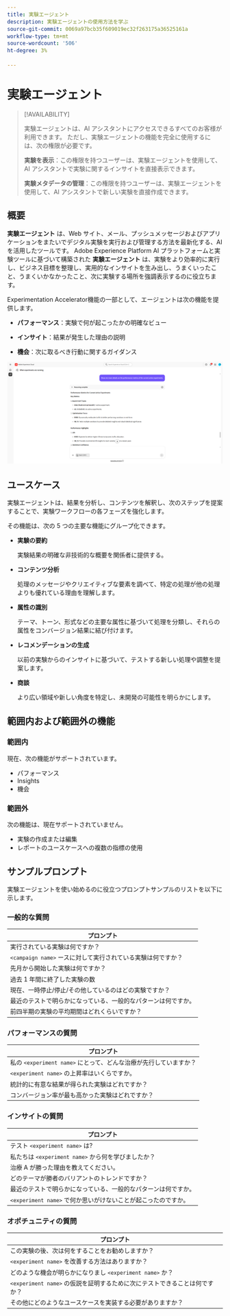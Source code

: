```yaml
---
title: 実験エージェント
description: 実験エージェントの使用方法を学ぶ
source-git-commit: 0069a97bcb35f609019ec32f263175a36525161a
workflow-type: tm+mt
source-wordcount: '506'
ht-degree: 3%

---
```


# 実験エージェント

>[!AVAILABILITY]
>
>実験エージェントは、AI アシスタントにアクセスできるすべてのお客様が利用できます。 ただし、実験エージェントの機能を完全に使用するには、次の権限が必要です。
>
>**実験を表示**：この権限を持つユーザーは、実験エージェントを使用して、AI アシスタントで実験に関するインサイトを直接表示できます。
>
>**実験メタデータの管理**：この権限を持つユーザーは、実験エージェントを使用して、AI アシスタントで新しい実験を直接作成できます。

## 概要

**実験エージェント** は、Web サイト、メール、プッシュメッセージおよびアプリケーションをまたいでデジタル実験を実行および管理する方法を最新化する、AI を活用したツールです。 Adobe Experience Platform AI プラットフォームと実験ツールに基づいて構築された **実験エージェント** は、実験をより効率的に実行し、ビジネス目標を整理し、実用的なインサイトを生み出し、うまくいったこと、うまくいかなかったこと、次に実験する場所を強調表示するのに役立ちます。

Experimentation Accelerator機能の一部として、エージェントは次の機能を提供します。

* **パフォーマンス**：実験で何が起こったかの明確なビュー

* **インサイト**：結果が発生した理由の説明

* **機会**：次に取るべき行動に関するガイダンス

![ 実験エージェントのサンプル ](./images/experiment/experiment-agent.png)

## ユースケース

実験エージェントは、結果を分析し、コンテンツを解釈し、次のステップを提案することで、実験ワークフローの各フェーズを強化します。

その機能は、次の 5 つの主要な機能にグループ化できます。

* **実験の要約**

  実験結果の明確な非技術的な概要を関係者に提供する。

* **コンテンツ分析**

  処理のメッセージやクリエイティブな要素を調べて、特定の処理が他の処理よりも優れている理由を理解します。

* **属性の識別**

  テーマ、トーン、形式などの主要な属性に基づいて処理を分類し、それらの属性をコンバージョン結果に結び付けます。

* **レコメンデーションの生成**

  以前の実験からのインサイトに基づいて、テストする新しい処理や調整を提案します。

* **商談**

  より広い領域や新しい角度を特定し、未開発の可能性を明らかにします。

## 範囲内および範囲外の機能

### **範囲内**

現在、次の機能がサポートされています。

* パフォーマンス
* Insights
* 機会

### **範囲外**

次の機能は、現在サポートされていません。

* 実験の作成または編集
* レポートのユースケースへの複数の指標の使用

## サンプルプロンプト

実験エージェントを使い始めるのに役立つプロンプトサンプルのリストを以下に示します。

### 一般的な質問

| プロンプト |
|-|
| 実行されている実験は何ですか？ |
| `<campaign name>` ースに対して実行されている実験は何ですか？ |
| 先月から開始した実験は何ですか？ |
| 過去 1 年間に終了した実験の数 |
| 現在、一時停止/停止/その他しているのはどの実験ですか？ |
| 最近のテストで明らかになっている、一般的なパターンは何ですか。 |
| 前四半期の実験の平均期間はどれくらいですか？ |

### パフォーマンスの質問

| プロンプト |
|-|
| 私の `<experiment name>` にとって、どんな治療が先行していますか？ |
| `<experiment name>` の上昇率はいくらですか。 |
| 統計的に有意な結果が得られた実験はどれですか？ |
| コンバージョン率が最も高かった実験はどれですか？ |

### インサイトの質問

| プロンプト |
|-|
| テスト `<experiment name>` は? |
| 私たちは `<experiment name>` から何を学びましたか？ |
| 治療 A が勝った理由を教えてください。 |
| どのテーマが勝者のバリアントのトレンドですか？ |
| 最近のテストで明らかになっている、一般的なパターンは何ですか。 |
| `<experiment name>` で何か思いがけないことが起こったのですか。 |

### オポチュニティの質問

| プロンプト |
|-|
| この実験の後、次は何をすることをお勧めしますか？ |
| `<experiment name>` を改善する方法はありますか？ |
| どのような機会が明らかになりまし `<experiment name>` か？ |
| `<experiment name>` の仮説を証明するために次にテストできることは何ですか？ |
| その他にどのようなユースケースを実装する必要がありますか？ |
